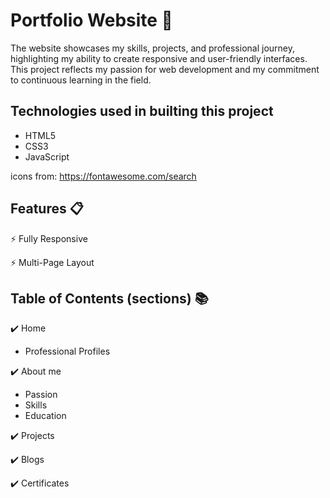﻿# Portfolio Website 👤

The website showcases my skills, projects, and professional journey, highlighting my ability to create responsive and user-friendly interfaces. This project reflects my passion for web development and my commitment to continuous learning in the field.

## Technologies used in builting this project
* HTML5
* CSS3
* JavaScript

icons from: https://fontawesome.com/search

## Features 📋
⚡️ Fully Responsive

⚡️ Multi-Page Layout

## Table of Contents (sections) 📚
✔️ Home

* Professional Profiles
  
✔️ About me

* Passion
* Skills
* Education
  
✔️ Projects

✔️ Blogs

✔️ Certificates

